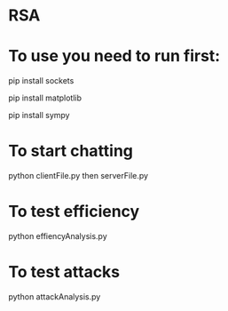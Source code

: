 # RSA
# To use you need to run first:
pip install sockets

pip install matplotlib

pip install sympy
# To start chatting
python clientFile.py then serverFile.py

# To test efficiency 
python effiencyAnalysis.py
# To test attacks 
python attackAnalysis.py